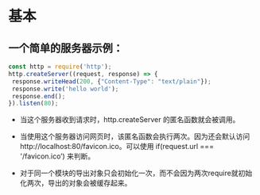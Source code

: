 # 基本

## 一个简单的服务器示例：

```js
const http = require('http');
http.createServer((request, response) => {
 response.writeHead(200, {"Content-Type": "text/plain"});
 response.write('hello world');
 response.end();
}).listen(80);
```

- 当这个服务器收到请求时，http.createServer 的匿名函数就会被调用。

- 当使用这个服务器访问网页时，该匿名函数会执行两次。因为还会默认访问 http://localhost:80/favicon.ico。可以使用 if(request.url === '/favicon.ico’) 来判断。

- 对于同一个模块的导出对象只会初始化一次，而不会因为两次require就初始化两次，导出的对象会被缓存起来。

